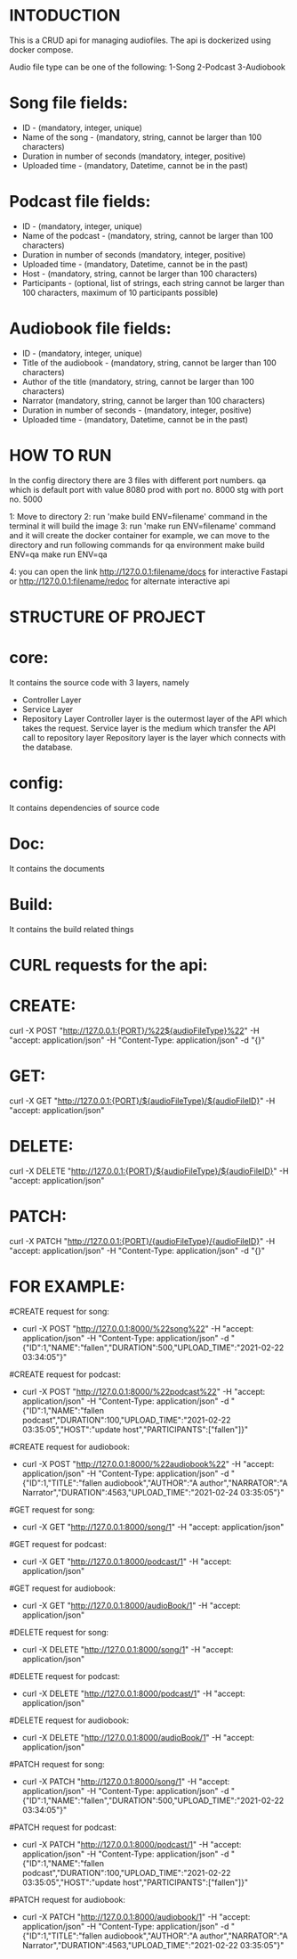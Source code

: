 # INTODUCTION 
This is a CRUD api for managing audiofiles.
The api is dockerized using docker compose.

Audio file type can be one of the following:
1-Song
2-Podcast
3-Audiobook

# Song file fields:
- ID - (mandatory, integer, unique)
- Name of the song - (mandatory, string, cannot be larger than 100 characters)
- Duration in number of seconds (mandatory, integer, positive) 
- Uploaded time - (mandatory, Datetime, cannot be in the past)

# Podcast file fields:
- ID - (mandatory, integer, unique)
- Name of the podcast - (mandatory, string, cannot be larger than 100 characters)
- Duration in number of seconds (mandatory, integer, positive) 
- Uploaded time - (mandatory, Datetime, cannot be in the past)
- Host - (mandatory, string, cannot be larger than 100 characters)
- Participants - (optional, list of strings, each string cannot be larger than 100 characters, maximum of 10 participants possible)

# Audiobook file fields:
- ID - (mandatory, integer, unique)
- Title of the audiobook - (mandatory, string, cannot be larger than 100 characters)
- Author of the title (mandatory, string, cannot be larger than 100 characters)
- Narrator (mandatory, string, cannot be larger than 100 characters) 
- Duration in number of seconds - (mandatory, integer, positive)
- Uploaded time - (mandatory, Datetime, cannot be in the past)

# HOW TO RUN
In the config directory there are 3 files with different port numbers.
qa which is default port with value 8080
prod with port no. 8000
stg with port no. 5000

1: Move to directory
2: run 'make build ENV=filename' command in the terminal it will build the image
3: run 'make run ENV=filename' command and it will create the docker container 
for example, we can move to the directory and run following commands for qa environment
make build ENV=qa
make run ENV=qa

4: you can open the link
http://127.0.0.1:filename/docs
for interactive Fastapi
     or 
http://127.0.0.1:filename/redoc 
for alternate interactive api


# STRUCTURE OF PROJECT
# core: 
It contains the source code with 3 layers, namely 
- Controller Layer
- Service Layer 
- Repository Layer
Controller layer is the outermost layer of the API which takes the request.
Service layer is the medium which transfer the API call to repository layer
Repository layer is the layer which connects with the database.

# config:
It contains dependencies of source code

# Doc:
It contains the documents

# Build:
It contains the build related things 

# CURL requests for the api:

# CREATE:
curl -X POST "http://127.0.0.1:{PORT}/%22${audioFileType}%22" -H  "accept: application/json" -H  "Content-Type: application/json" -d "{}"

# GET:
curl -X GET "http://127.0.0.1:{PORT}/${audioFileType}/${audioFileID}" -H  "accept: application/json"

# DELETE:
curl -X DELETE "http://127.0.0.1:{PORT}/${audioFileType}/${audioFileID}" -H  "accept: application/json"	
 
# PATCH:
curl -X PATCH "http://127.0.0.1:{PORT}/{audioFileType}/{audioFileID}" -H  "accept: application/json" -H  "Content-Type: application/json" -d "{}"

# FOR EXAMPLE:

#CREATE request for song:
- curl -X POST "http://127.0.0.1:8000/%22song%22" -H  "accept: application/json" -H  "Content-Type: application/json" -d "{\"ID\":1,\"NAME\":\"fallen\",\"DURATION\":500,\"UPLOAD_TIME\":\"2021-02-22 03:34:05\"}"


#CREATE request for podcast:
- curl -X POST "http://127.0.0.1:8000/%22podcast%22" -H  "accept: application/json" -H  "Content-Type: application/json" -d "{\"ID\":1,\"NAME\":\"fallen podcast\",\"DURATION\":100,\"UPLOAD_TIME\":\"2021-02-22 03:35:05\",\"HOST\":\"update host\",\"PARTICIPANTS\":[\"fallen\"]}"


#CREATE request for audiobook:
- curl -X POST "http://127.0.0.1:8000/%22audiobook%22" -H  "accept: application/json" -H  "Content-Type: application/json" -d "{\"ID\":1,\"TITLE\":\"fallen audiobook\",\"AUTHOR\":\"A author\",\"NARRATOR\":\"A Narrator\",\"DURATION\":4563,\"UPLOAD_TIME\":\"2021-02-24 03:35:05\"}"


#GET request for song:
- curl -X GET "http://127.0.0.1:8000/song/1" -H  "accept: application/json"

#GET request for podcast:
- curl -X GET "http://127.0.0.1:8000/podcast/1" -H  "accept: application/json"

#GET request for audiobook:
- curl -X GET "http://127.0.0.1:8000/audioBook/1" -H  "accept: application/json"

#DELETE request for song:
- curl -X DELETE "http://127.0.0.1:8000/song/1" -H  "accept: application/json"

#DELETE request for podcast:
- curl -X DELETE "http://127.0.0.1:8000/podcast/1" -H  "accept: application/json"

#DELETE request for audiobook:
- curl -X DELETE "http://127.0.0.1:8000/audioBook/1" -H  "accept: application/json"

#PATCH request for song:
- curl -X PATCH "http://127.0.0.1:8000/song/1" -H  "accept: application/json" -H  "Content-Type: application/json" -d "{\"ID\":1,\"NAME\":\"fallen\",\"DURATION\":500,\"UPLOAD_TIME\":\"2021-02-22 03:34:05\"}"


#PATCH request for podcast:
- curl -X PATCH "http://127.0.0.1:8000/podcast/1" -H  "accept: application/json" -H  "Content-Type: application/json" -d "{\"ID\":1,\"NAME\":\"fallen podcast\",\"DURATION\":100,\"UPLOAD_TIME\":\"2021-02-22 03:35:05\",\"HOST\":\"update host\",\"PARTICIPANTS\":[\"fallen\"]}"


#PATCH request for audiobook:
- curl -X PATCH "http://127.0.0.1:8000/audiobook/1" -H  "accept: application/json" -H  "Content-Type: application/json" -d "{\"ID\":1,\"TITLE\":\"fallen audiobook\",\"AUTHOR\":\"A author\",\"NARRATOR\":\"A Narrator\",\"DURATION\":4563,\"UPLOAD_TIME\":\"2021-02-22 03:35:05\"}"
 


